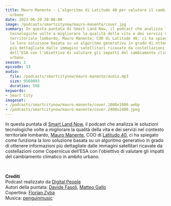 ```yaml
---
title: Mauro Manente - L’algoritmo di Latitudo 40 per valutare il cambiamento climatico
  urbano
date: 2023-06-20 20:00:00
image: /podcasts/smartcitynow/mauro-manente/cover.jpg
summary: In questa puntata di Smart Land Now, il podcast che analizza le soluzioni
  tecnologiche volte a migliorare la qualità della vita e dei servizi nel contesto
  territoriale lombardo, Mauro Manente, COO di Latitudo 40, ci ha spiegato come funziona
  la loro soluzione basata su un algoritmo generativo in grado di ottenere informazioni
  più dettagliate dalle immagini satellitari ricavate da costellazioni come Copernicus
  dell’ESA con l'obiettivo di valutare gli impatti del cambiamento climatico in ambito
  urbano.
season: 1
episode: 13
audio:
  file: /podcasts/smartcitynow/mauro-manente/audio.mp3
  size: 9569093
  duration: 598
keywords:
- Smart City
imageset:
- /podcasts/smartcitynow/mauro-manente/cover.1000x1000.webp
- /podcasts/smartcitynow/mauro-manente/cover.2400x2400.jpeg
---
```


In questa puntata di [Smart Land Now](https://www.smartcitynow.it/), il podcast che analizza le soluzioni tecnologiche volte a migliorare la qualità della vita e dei servizi nel contesto territoriale lombardo, [Mauro Manente](https://www.linkedin.com/in/mmanente/), COO di [Latitudo 40](https://www.latitudo40.com/), ci ha spiegato come funziona la loro soluzione basata su un algoritmo generativo in grado di ottenere informazioni più dettagliate dalle immagini satellitari ricavate da costellazioni come Copernicus dell’ESA con l'obiettivo di valutare gli impatti del cambiamento climatico in ambito urbano.

<br>

**Crediti**<br>
Podcast realizzato da [Digital People](https://w3id.org/digitalpeople)<br>
Autori della puntata: [Davide Fasoli](https://www.linkedin.com/in/davide-fasoli-2b3246179/), [Matteo Gallo](https://www.linkedin.com/in/matteo-gallo-4a5ab31a8/)<br>
Copertina: [Florian Zyba](https://www.linkedin.com/in/florian-zyba/)<br>
Musica: [penguinmusic](https://pixabay.com/users/penguinmusic-24940186/)